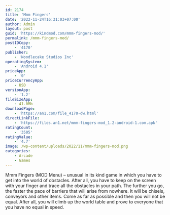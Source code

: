 ```yaml
---
id: 2174
title: 'Mmm Fingers'
date: '2022-11-24T16:31:03+07:00'
author: Admin
layout: post
guid: 'https://kindmod.com/mmm-fingers-mod/'
permalink: /mmm-fingers-mod/
postIDCopy:
    - '4170'
publisher:
    - 'Noodlecake Studios Inc'
operatingSystem:
    - 'Android 4.1'
priceApp:
    - '0'
priceCurrencyApp:
    - USD
versionApp:
    - '1.2'
fileSizeApp:
    - 41.0Mb
downloadPage:
    - 'https://an1.com/file_4170-dw.html'
directLinkFile:
    - 'https://files.an1.net/mmm-fingers-mod_1.2-android-1.com.apk'
ratingCount:
    - '3505'
ratingValue:
    - '4.7'
image: /wp-content/uploads/2022/11/mmm-fingers-mod.png
categories:
    - Arcade
    - Games
---
```


Mmm Fingers (MOD Menu) – unusual in its kind game in which you have to get into the world of obstacles. After all, you have to keep on the screen with your finger and trace all the obstacles in your path. The further you go, the faster the pace of barriers that will arise from nowhere. It will be chisels, conveyors and other items. Come as far as possible and then you will not be equal. After all, you will climb up the world table and prove to everyone that you have no equal in speed.